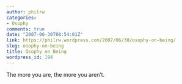 ```yaml
---
author: philrw
categories:
- Osophy
comments: true
date: "2007-06-30T08:54:01Z"
link: https://philrw.wordpress.com/2007/06/30/osophy-on-being/
slug: osophy-on-being
title: Osophy on Being
wordpress_id: 194
---
```


The more you are, the more you aren’t.
